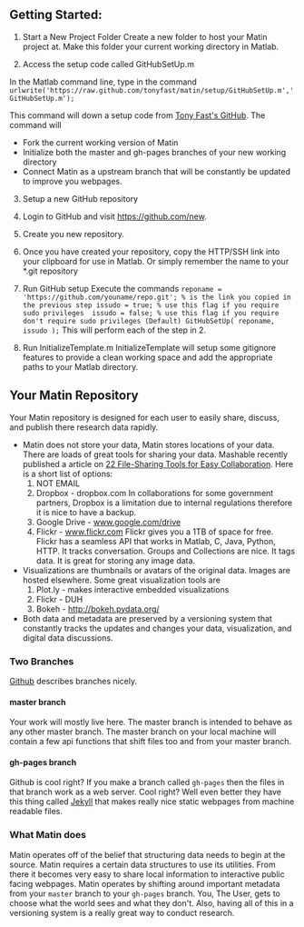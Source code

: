 ## Getting Started:
1. Start a New Project Folder
Create a new folder to host your Matin project at.  Make this folder your current working
directory in Matlab.

2. Access the setup code called GitHubSetUp.m

In the Matlab command line, type in the command 
`urlwrite('https://raw.github.com/tonyfast/matin/setup/GitHubSetUp.m','GitHubSetUp.m');`

This command will down a setup code from [Tony Fast's GitHub](www.github.com/tonyfast).  The command will
  + Fork the current working version of Matin
  + Initialize both the master and gh-pages branches of your new working directory
  + Connect Matin as a upstream branch that will be constantly be updated to improve you webpages.

3. Setup a new GitHub repository

  1. Login to GitHub and visit https://github.com/new.
  2. Create you new repository.
  3. Once you have created your repository, copy the HTTP/SSH link into your clipboard for use in Matlab.  Or simply remember the name to your *.git repository

4. Run GitHub setup
Execute the commands 
``
reponame = 'https://github.com/youname/repo.git'; % is the link you copied in the previous step
issudo = true; % use this flag if you require sudo privileges 
issudo = false; % use this flag if you require don't require sudo privileges (Default)
GitHubSetUp( reponame, issudo );
``
This will perform each of the step in 2.

5. Run InitializeTemplate.m
InitializeTemplate will setup some gitignore features to provide a clean working space and add the appropriate paths to your Matlab directory.


## Your Matin Repository
Your Matin repository is designed for each user to easily share, discuss, and publish there research data rapidly.
* Matin does not store your data, Matin stores locations of your data.  There are loads of great tools for sharing your data.  Mashable recently published a article on [22 File-Sharing Tools for Easy Collaboration](http://mashable.com/2014/03/06/file-sharing-tools/?utm_cid=mash-com-li-main-link).  Here is a short list of options:
   1. NOT EMAIL
   2. Dropbox - dropbox.com
In collaborations for some government partners, Dropbox is a limitation due to internal regulations therefore it is nice to have a backup.   
   3. Google Drive - www.google.com/drive
   4. Flickr - www.flickr.com
Flickr gives you a 1TB of space for free.  Flickr has a seamless API that works in Matlab, C, Java, Python, HTTP.  It tracks conversation.  Groups and Collections are nice.  It tags data.  It is great for storing any image data.
* Visualizations are thumbnails or avatars of the original data.  Images are hosted elsewhere.  Some great visualization tools are
   1. Plot.ly - makes interactive embedded visualizations
   2. Flickr - DUH
   3. Bokeh - http://bokeh.pydata.org/
* Both data and metadata are preserved by a versioning system that constantly tracks the updates and changes your data, visualization, and digital data discussions.

### Two Branches
[Github](https://help.github.com/articles/branching-out#branches) describes branches nicely.

#### master branch
Your work will mostly live here.  The master branch is intended to behave as any other master branch.  The master branch on your local machine will contain a few api functions that shift files too and from your master branch.

#### gh-pages branch
Github is cool right?  If you make a branch called `gh-pages` then the files in that branch work as a web server.  Cool right?  Well even better they have this thing called [Jekyll](jekyllrb.com) that makes really nice static webpages from machine readable files.

### What Matin does
Matin operates off of the belief that structuring data needs to begin at the source.  Matin requires a certain data structures to use its utilities.  From there it becomes very easy to share local information to interactive public facing webpages.  Matin operates by shifting around important metadata from your `master` branch to your `gh-pages` branch.  You, The User, gets to choose what the world sees and what they don't.  Also, having all of this in a versioning system is a really great way to conduct research.
